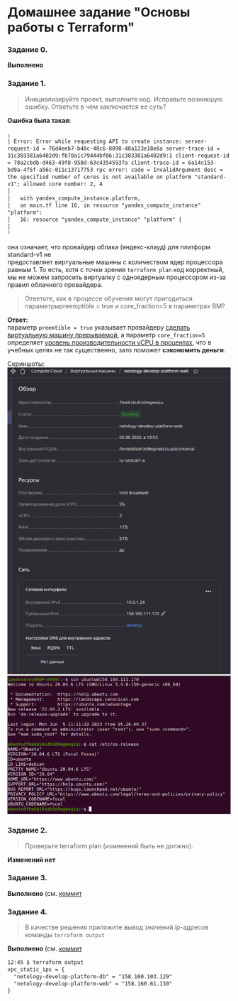 # Домашнее задание "Основы работы с Terraform"

### Задание 0.
**Выполнено**

### Задание 1.
> Инициализируйте проект, выполните код. Исправьте возникшую ошибку. Ответьте в чем заключается ее суть?

**Ошибка была такая:**
```shell
╷
│ Error: Error while requesting API to create instance: server-request-id = 76d4eeb7-b48c-48c6-8098-48a123e18e6a server-trace-id = 31c303381a6402d9:fb70a1c79444bf06:31c303381a6402d9:1 client-request-id = 78a2cbdb-d463-49f8-958d-63c43545937a client-trace-id = 6a14c153-bd9a-4f5f-a56c-011c13717753 rpc error: code = InvalidArgument desc = the specified number of cores is not available on platform "standard-v1"; allowed core number: 2, 4
│
│   with yandex_compute_instance.platform,                                                                             
│   on main.tf line 16, in resource "yandex_compute_instance" "platform":                                              
│   16: resource "yandex_compute_instance" "platform" {                                                                
│                                                                                                                      
╵                                                                                                                      
```
она означает, что провайдер облака (яндекс-клауд) для платформ standard-v1 не  
предоставляет виртуальные машины с количеством ядер процессора равным 1. То есть, 
хотя с точки зрения `terraform plan` код корректный, мы не можем запросить виртуалку
с одноядерным процессором из-за правил облачного провайдера.

> Ответьте, как в процессе обучения могут пригодиться параметрыpreemptible = true и core_fraction=5 в параметрах ВМ?  

**Ответ:**  
параметр `preemtible = true` указывает провайдеру [сделать виртуальную машину прерываемой](https://cloud.yandex.ru/docs/compute/operations/vm-create/create-preemptible-vm#create-preemptible), а параметр `core_fraction=5` определяет [уровень производительности vCPU в процентах](https://cloud.yandex.ru/docs/compute/concepts/performance-levels), что в учебных целях не так существенно, зато поможет **сэкономить деньги**.

Скриншоты:
![yc-vpc-list](./1.png)
![console](./2.png)

### Задание 2.
> Проверьте terraform plan (изменений быть не должно).

**Изменений нет**

### Задание 3.
**Выполнено** (см. [коммит](https://github.com/ipodovalov/devops-netology/blob/1559deeebe783bd9f9452849e8e8c4a4892160a6/tasks/007-terraform-basic/02/src/main.tf)

### Задание 4.
> В качестве решения приложите вывод значений ip-адресов команды `terraform output`

**Выполнено** (см. [коммит](https://github.com/ipodovalov/devops-netology/blob/7a6133cc4151f710fc1506a3bf57fd14e13c0ca2/tasks/007-terraform-basic/02/src/outputs.tf)

```shell
12:45 $ terraform output                            
vpc_static_ips = {                                  
  "netology-develop-platform-db" = "158.160.103.129"
  "netology-develop-platform-web" = "158.160.61.130"
}                                                   
```


